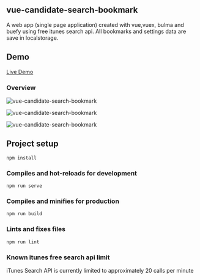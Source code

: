 ## vue-candidate-search-bookmark
A web app (single page application) created with vue,vuex, bulma and buefy using free itunes search api.
All bookmarks and settings data are save in localstorage.

## Demo
[Live Demo](https://vue-itunes-search-bookmark.herokuapp.com)

### Overview
![vue-candidate-search-bookmark](https://user-images.githubusercontent.com/16351223/51077122-e1e4df80-16dc-11e9-8516-92757ce2fddc.png)

![vue-candidate-search-bookmark](https://user-images.githubusercontent.com/16351223/51077135-13f64180-16dd-11e9-8953-ac00308a01b3.png)

![vue-candidate-search-bookmark](https://user-images.githubusercontent.com/16351223/51077148-3720f100-16dd-11e9-9f26-979b59333fc0.png)

## Project setup
```
npm install
```

### Compiles and hot-reloads for development
```
npm run serve
```

### Compiles and minifies for production
```
npm run build
```

### Lints and fixes files
```
npm run lint
```

### Known itunes free search api limit
iTunes Search API is currently limited to approximately 20 calls per minute
